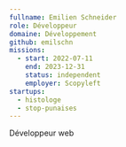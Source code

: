 ```yaml
---
fullname: Emilien Schneider
role: Développeur
domaine: Développement
github: emilschn
missions:
  - start: 2022-07-11
    end: 2023-12-31
    status: independent
    employer: Scopyleft
startups:
  - histologe
  - stop-punaises
---
```


Développeur web
